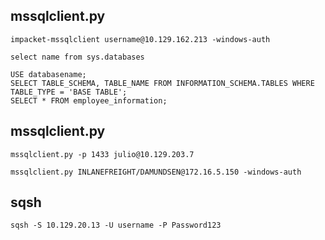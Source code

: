 ## mssqlclient.py
```shell-session
impacket-mssqlclient username@10.129.162.213 -windows-auth
```

```shell-session
select name from sys.databases
```

```
USE databasename;
SELECT TABLE_SCHEMA, TABLE_NAME FROM INFORMATION_SCHEMA.TABLES WHERE TABLE_TYPE = 'BASE TABLE';
SELECT * FROM employee_information;
```

## mssqlclient.py
```
mssqlclient.py -p 1433 julio@10.129.203.7 
```

```shell-session
mssqlclient.py INLANEFREIGHT/DAMUNDSEN@172.16.5.150 -windows-auth
```

## sqsh
```shell-session
sqsh -S 10.129.20.13 -U username -P Password123
```

